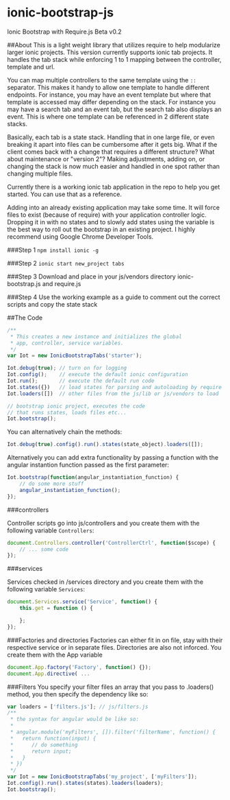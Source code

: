 # ionic-bootstrap-js
Ionic Bootstrap with Require.js
Beta v0.2

##About
This is a light weight library that utilizes require to help modularize larger ionic projects.  This version currently supports ionic tab projects.  It handles the tab stack while enforcing 1 to 1 mapping between the controller, template and url.

You can map multiple controllers to the same template using the `::` separator.  This makes it handy to allow one template to handle different endpoints.  For instance, you may have an event template but where that template is accessed may differ depending on the stack.  For instance you may have a search tab and an event tab, but the search tab also displays an event.  This is where one template can be referenced in 2 different state stacks.  

Basically, each tab is a state stack.  Handling that in one large file, or even breaking it apart into files can be cumbersome after it gets big.  What if the client comes back with a change that requires a different structure?  What about maintenance or "version 2"?  Making adjustments, adding on, or changing the stack is now much easier and handled in one spot rather than changing multiple files.

Currently there is a working ionic tab application in the repo to help you get started.  You can use that as a reference.

Adding into an already existing application may take some time.  It will force files to exist (because of require) with your application controller logic.  Dropping it in with no states and to slowly add states using the variable is the best way to roll out the bootstrap in an existing project.  I highly recommend using Google Chrome Developer Tools.

###Step 1
`npm install ionic -g`

###Step 2
`ionic start new_project tabs`

###Step 3
Download and place in your js/vendors directory ionic-bootstrap.js and require.js

###Step 4
Use the working example as a guide to comment out the correct scripts and copy the state stack


##The Code

```javascript
/**
 * This creates a new instance and initializes the global 
 * app, controller, service variables.
 */
var Iot = new IonicBootstrapTabs('starter');

Iot.debug(true); // turn on for logging
Iot.config();    // execute the default ionic configuration
Iot.run();       // execute the default run code
Iot.states({})   // load states for parsing and autoloading by require
Iot.loaders([])  // other files from the js/lib or js/vendors to load

// bootstrap ionic project, executes the code
// that runs states, loads files etc...
Iot.bootstrap();
```
You can alternatively chain the methods:
```Javascript
Iot.debug(true).config().run().states(state_object).loaders([]);
```

Alternatively you can add extra functionality by passing a function with the angular instantion function passed as the first parameter:

```javascript
Iot.bootstrap(function(angular_instantiation_function) {
    // do some more stuff
    angular_instantiation_function();
});
```

###controllers

Controller scripts go into js/controllers and you create them with the following variable `Controllers`:
```javascript
document.Controllers.controller('ControllerCtrl', function($scope) {
    // ... some code
});
```

###services

Services checked in /services directory and you create them with the following variable `Services`:
```Javascript
document.Services.service('Service', function() {
    this.get = function () {

    };
});
```

###Factories and directories
Factories can either fit in on file, stay with their respective service or in separate files.  Directories are also not inforced.  You create them with the App variable

```Javascript
document.App.factory('Factory', function() {});
document.App.directive( ...
```

###Filters
You specify your filter files an array that you pass to .loaders() method, you then specify the dependency like so:

```javascript
var loaders = ['filters.js']; // js/filters.js
/**
 * the syntax for angular would be like so:
 * 
 * angular.module('myFilters', []).filter('filterName', function() {
 *   return function(input) {
 *      // do something
 *      return input;
 *   }
 * })
 */
var Iot = new IonicBootstrapTabs('my_project', ['myFilters']);
Iot.config().run().states(states).loaders(loaders);
Iot.bootstrap();
